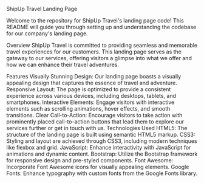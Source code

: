 ShipUp Travel Landing Page

Welcome to the repository for ShipUp Travel's landing page code! This README will guide you through setting up and understanding the codebase for our company's landing page.

Overview
ShipUp Travel is committed to providing seamless and memorable travel experiences for our customers. This landing page serves as the gateway to our services, offering visitors a glimpse into what we offer and how we can enhance their travel adventures.

Features
Visually Stunning Design: Our landing page boasts a visually appealing design that captures the essence of travel and adventure.
Responsive Layout: The page is optimized to provide a consistent experience across various devices, including desktops, tablets, and smartphones.
Interactive Elements: Engage visitors with interactive elements such as scrolling animations, hover effects, and smooth transitions.
Clear Call-to-Action: Encourage visitors to take action with prominently placed call-to-action buttons that lead them to explore our services further or get in touch with us.
Technologies Used
HTML5: The structure of the landing page is built using semantic HTML5 markup.
CSS3: Styling and layout are achieved through CSS3, including modern techniques like flexbox and grid.
JavaScript: Enhance interactivity with JavaScript for animations and dynamic content.
Bootstrap: Utilize the Bootstrap framework for responsive design and pre-styled components.
Font Awesome: Incorporate Font Awesome icons for visually appealing elements.
Google Fonts: Enhance typography with custom fonts from the Google Fonts library.
